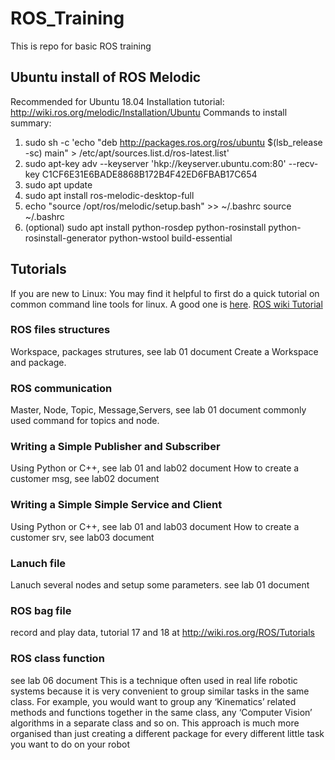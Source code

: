 # ROS_Training
This is repo for basic ROS training

## Ubuntu install of ROS Melodic
 Recommended for Ubuntu 18.04
 Installation tutorial: http://wiki.ros.org/melodic/Installation/Ubuntu
 Commands to install summary: 
 1. sudo sh -c 'echo "deb http://packages.ros.org/ros/ubuntu $(lsb_release -sc) main" > /etc/apt/sources.list.d/ros-latest.list'
 2. sudo apt-key adv --keyserver 'hkp://keyserver.ubuntu.com:80' --recv-key C1CF6E31E6BADE8868B172B4F42ED6FBAB17C654
 3. sudo apt update
 4. sudo apt install ros-melodic-desktop-full
 5. echo "source /opt/ros/melodic/setup.bash" >> ~/.bashrc
    source ~/.bashrc
 6. (optional) sudo apt install python-rosdep python-rosinstall python-rosinstall-generator python-wstool build-essential

## Tutorials
If you are new to Linux: You may find it helpful to first do a quick tutorial on common command line tools for linux. A good one is [here](http://www.ee.surrey.ac.uk/Teaching/Unix/). 
[ROS wiki Tutorial](http://wiki.ros.org/ROS/Tutorials)
### ROS files structures
 Workspace, packages strutures, see lab 01 document
 Create a Workspace and package.
### ROS communication
 Master, Node, Topic, Message,Servers, see lab 01 document
 commonly used command for topics and node.
### Writing a Simple Publisher and Subscriber
 Using Python or C++, see lab 01 and lab02 document
 How to create a customer msg, see lab02 document
 
### Writing a Simple Simple Service and Client
 Using Python or C++, see lab 01 and lab03 document
 How to create a customer srv, see lab03 document
 
### Lanuch file
 Lanuch several nodes and setup some parameters. see lab 01 document

### ROS bag file
 record and play data, tutorial 17 and 18 at http://wiki.ros.org/ROS/Tutorials
 
### ROS class function
see lab 06 document
This is a technique often used in real life robotic systems because it is very convenient to group similar tasks in the same class. For example, you would want to group any ‘Kinematics’ related methods and functions together in the same class, any ‘Computer Vision’ algorithms in a separate class and so on. This approach is much more organised than just creating a different package for every different little task you want to do on your robot
 
 
 
 

 
